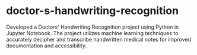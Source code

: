 # doctor-s-handwriting-recognition
Developed a Doctors' Handwriting Recognition project using Python in Jupyter Notebook. The project utilizes machine learning techniques to accurately decipher and transcribe handwritten medical notes for improved documentation and accessibility.
